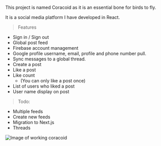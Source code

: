This project is named Coracoid as it is an essential bone for birds to fly. 

It is a social media platform I have developed in React.

> Features
* Sign in / Sign out
* Global post feed
* Firebase account management
* Google profile username, email, profile and phone number pull.
* Sync messages to a global thread.
* Create a post
* Like a post
* Like count
    * (You can only like a post once)
* List of users who liked a post
* User name display on post

> Todo:
* Multiple feeds
* Create new feeds
* Migration to Next.js
* Threads

![Image of working coracoid](https://i.imgur.com/Y3wdzzD.png)
